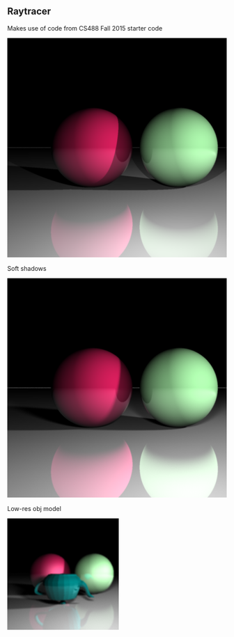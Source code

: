 ## Raytracer

Makes use of code from CS488 Fall 2015 starter code

![](img/first.png)

Soft shadows

![](img/soft_shadows.png)

Low-res obj model

![](img/bb.png)
